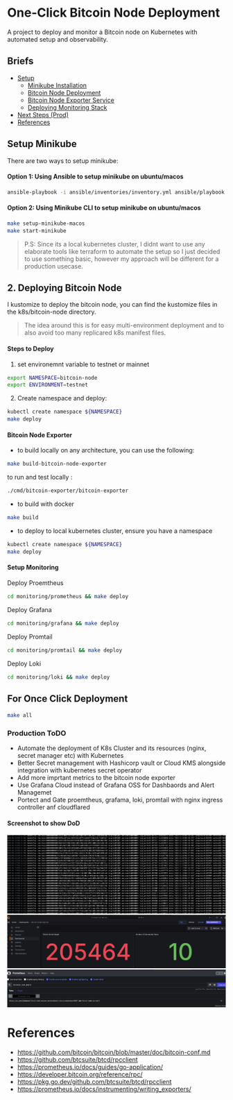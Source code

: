 # One-Click Bitcoin Node Deployment

A project to deploy and monitor a Bitcoin node on Kubernetes with automated setup and observability.

## Briefs
- [Setup](#setup)
  - [Minikube Installation](#minikube-installation)
  - [Bitcoin Node Deployment](#bitcoin-node-deployment)
  - [Bitcoin Node Exporter Service](#bitcoin-node-exporter)
  - [Deploying Monitoring Stack](#monitoring-stack)
- [Next Steps (Prod)](#production-considerations)
- [References](#references)

##  Setup Minikube
There are two ways to setup minikube:

#### Option 1: Using Ansible to setup minikube on ubuntu/macos
```bash
ansible-playbook -i ansible/inventories/inventory.yml ansible/playbook.yml
```

#### Option 2: Using Minikube CLI to setup minikube on ubuntu/macos
```bash
make setup-minikube-macos
make start-minikube
```

> P.S: Since its a local kubernetes cluster, I didnt want to use any elaborate tools like terraform to automate the setup so I just decided to use something basic, however my approach will be different for a production usecase.

## 2. Deploying Bitcoin Node
I kustomize to deploy the bitcoin node, you can find the kustomize files in the k8s/bitcoin-node directory.

> The idea around this is for easy multi-environment deployment and to also avoid too many replicared k8s manifest files.

#### Steps to Deploy
1. set environemnt variable to testnet or mainnet

```bash
export NAMESPACE=bitcoin-node
export ENVIRONMENT=testnet  
```
2. Create namespace and deploy:

```bash
kubectl create namespace ${NAMESPACE}
make deploy
```

#### Bitcoin Node Exporter
- to build locally on any architecture, you can use the following:

```bash
make build-bitcoin-node-exporter
```

to run and test locally
:
```bash
./cmd/bitcoin-exporter/bitcoin-exporter
```
- to build with docker
```bash
make build
```

- to deploy to local kubernetes cluster, ensure you have a namespace 

```bash
kubectl create namespace ${NAMESPACE}
make deploy
```

#### Setup Monitoring
Deploy Proemtheus

```bash
cd monitoring/prometheus && make deploy
```
Deploy Grafana

```bash
cd monitoring/grafana && make deploy
```

Deploy Promtail

```bash
cd monitoring/promtail && make deploy
```

Deploy Loki

```bash
cd monitoring/loki && make deploy
```

## For Once Click Deployment
```bash
make all
```

### Production ToDO
- Automate the deployment of K8s Cluster and its resources (nginx, secret manager etc) with Kubernetes
- Better Secret management with Hashicorp vault or Cloud KMS alongside integration with kubernetes secret operator
- Add more imprtant metrics to the bitcoin node exporter
- Use Grafana Cloud instead of Grafana OSS for Dashbaords and Alert Managemet
- Portect and Gate proemtheus, grafama, loki, promtail with nginx ingress controller anf cloudflared



#### Screenshot to show DoD

![Bitcoin Node Synching](./screenshots/bitcoin_node_synching.png)
![Grafana Dashboard](./screenshots/grafana_dashboard.png)
![Prometheus Dashboard](./screenshots/prometheus_working.png)

# References
- https://github.com/bitcoin/bitcoin/blob/master/doc/bitcoin-conf.md
- https://github.com/btcsuite/btcd/rpcclient
- https://prometheus.io/docs/guides/go-application/
- https://developer.bitcoin.org/reference/rpc/
- https://pkg.go.dev/github.com/btcsuite/btcd/rpcclient
- https://prometheus.io/docs/instrumenting/writing_exporters/
